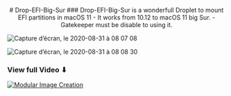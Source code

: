 <p align="center">
# Drop-EFI-Big-Sur
###  Drop-EFI-Big-Sur is a wonderfull Droplet to mount EFI partitions in macOS 11
- It works from 10.12 to macOS 11 big Sur.
- Gatekeeper must be disable to using it.

![Capture d’écran, le 2020-08-31 à 08 07 08](https://user-images.githubusercontent.com/6248794/91718432-547c2a80-eb61-11ea-9940-d45a435a2185.png)

![Capture d’écran, le 2020-08-31 à 08 08 30](https://user-images.githubusercontent.com/6248794/91718435-5514c100-eb61-11ea-954b-f662b9697890.png)

### View full Video ⬇︎
[![Modular Image Creation](https://i.ibb.co/K5bFrB5/VIDEO.png)](https://youtu.be/dNe4Ib8sG9s)
</p>
